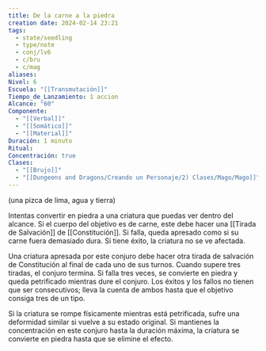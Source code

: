 ```yaml
---
title: De la carne a la piedra
creation date: 2024-02-14 23:21
tags:
  - state/seedling
  - type/note
  - conj/lv6
  - c/bru
  - c/mag
aliases: 
Nivel: 6
Escuela: "[[Transmutación]]"
Tiempo_de_Lanzamiento: 1 accion
Alcance: "60"
Componente:
  - "[[Verbal]]"
  - "[[Somático]]"
  - "[[Material]]"
Duración: 1 minuto
Ritual: 
Concentración: true
Clases:
  - "[[Brujo]]"
  - "[[Dungeons and Dragons/Creando un Personaje/2) Clases/Mago/Mago]]"
---
```

(una pizca de lima, agua y tierra)

Intentas convertir en piedra a una criatura que puedas ver dentro del alcance. Si el cuerpo del objetivo es de carne, este debe hacer una [[Tirada de Salvación]] de [[Constitución]]. Si falla, queda apresado como si su carne fuera demasiado dura. Si tiene éxito, la criatura no se ve afectada.

Una criatura apresada por este conjuro debe hacer otra tirada de salvación de Constitución al final de cada uno de sus turnos. Cuando supere tres tiradas, el conjuro termina. Si falla tres veces, se convierte en piedra y queda petrificado mientras dure el conjuro. Los éxitos y los fallos no tienen que ser consecutivos; lleva la cuenta de ambos hasta que el objetivo consiga tres de un tipo.

Si la criatura se rompe físicamente mientras está petrificada, sufre una deformidad similar si vuelve a su estado original. Si mantienes la concentración en este conjuro hasta la duración máxima, la criatura se convierte en piedra hasta que se elimine el efecto.